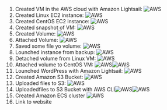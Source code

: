 1. Created VM in the AWS cloud with Amazon Lightsail: ![AWS](Images/1.png "Linux_Lightsail")
2. Created Linux EC2 instance: ![AWS](Images/2.png "Linux_EC2")
3. Created CentOS EC2 instance: ![AWS](Images/3.png "CentOS_EC2")
4. Created snapshot of VM: ![AWS](Images/4.png "Instance_Snapshot")
5. Created Volume: ![AWS](Images/5.png "Create_Volume")
6. Attached Volume: ![AWS](Images/6.png "Attach_Volume")
7. Saved some file yo volume: ![AWS](Images/7.png "Saving_Volume_Information")
8. Lounched instance from backup: ![AWS](Images/8.png "Instance_From_Backup")
9. Detached volume from Linux VM: ![AWS](Images/9.png "Detach_Volume")
10. Attached volume to CentOS VM: ![AWS](Iimages/10.png "Attach_Volume")![AWS](Images/11.png "Attach_Volume")
11. Lounched WordPress with Amazon Lightsail: ![AWS](Images/12.png "WordPress_Amazon_Lightsail")
12. Created Amazon S3 Bucket: ![AWS](Images/13.png "S3_Bucket")
13. Uploaded files to S3: ![AWS](Images/14.png "Files_to_S3")
14. Uploadedfiles to S3 Bucket with AWS CLI![AWS](Images/15.png "CLI_AWS")![AWS](Images/16.png "CLI_AWS_Upload")
15. Created Amazon ECS cluster ![AWS](Images/17.png "ECS_Cluster")
16. Link to website 

